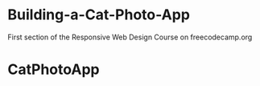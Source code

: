 # Building-a-Cat-Photo-App
First section of the Responsive Web Design Course on freecodecamp.org
<html>
  <body>
    <h1>CatPhotoApp</h1>
  </body>
</html>
